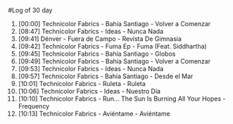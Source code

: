 #Log of 30 day

1. [00:00] Technicolor Fabrics - Bahía Santiago - Volver a Comenzar
1. [08:47] Technicolor Fabrics - Ideas - Nunca Nada
1. [09:41] Dënver - Fuera de Campo - Revista De Gimnasia
1. [09:42] Technicolor Fabrics - Fuma Ep - Fuma (Feat. Siddhartha)
1. [09:45] Technicolor Fabrics - Bahía Santiago - Globos
1. [09:49] Technicolor Fabrics - Bahía Santiago - Volver a Comenzar
1. [09:53] Technicolor Fabrics - Ideas - Nunca Nada
1. [09:57] Technicolor Fabrics - Bahía Santiago - Desde el Mar
1. [10:01] Technicolor Fabrics - Ruleta - Ruleta
1. [10:06] Technicolor Fabrics - Ideas - Nuestro Día
1. [10:10] Technicolor Fabrics - Run... The Sun Is Burning All Your Hopes - Frequency
1. [10:13] Technicolor Fabrics - Aviéntame - Aviéntame
